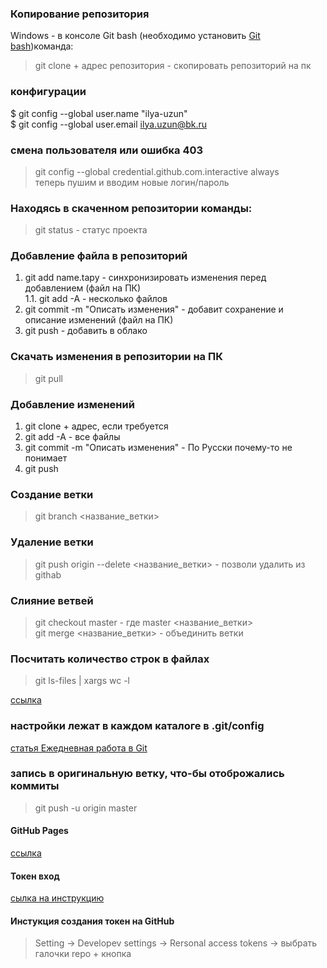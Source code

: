### Копирование репозитория
Windows - в консоле Git bash (необходимо установить [Git bash](https://gitforwindows.org/))команда:
> git clone + адрес репозитория - скопировать репозиторий на пк

### конфигурации 
$ git config --global user.name "ilya-uzun"    
$ git config --global user.email ilya.uzun@bk.ru   

### смена пользователя или ошибка 403
>git config --global credential.github.com.interactive always     
>теперь пушим и вводим новые логин/пароль     

### Находясь в скаченном репозитории команды:
> git status - статус проекта

### Добавление файла в репозиторий    
1. git add name.tapy - синхронизировать изменения перед добавлением (файл на ПК)    
    1.1. git add -A - несколько файлов
2. git commit -m "Описать изменения" - добавит сохранение и описание изменений (файл на ПК)
3. git push - добавить в облако

### Скачать изменения в репозитории на ПК
> git pull

### Добавление изменений
1. git clone + адрес, если требуется
2. git add -A - все файлы
3. git commit -m "Описать изменения" - По Русски почему-то не понимает
4. git push


### Создание ветки
> git branch <название_ветки>

### Удаление  ветки
> git push origin --delete <название_ветки> - позволи удалить из githab    

### Слияние ветвей
> git checkout master - где master <название_ветки>      
> git merge <название_ветки>  - объединить ветки     

### Посчитать количество строк в файлах     
> git ls-files | xargs wc -l

[ссылка](https://askdev.ru/q/kak-sohranit-imya-polzovatelya-i-parol-v-git-5753/)

### настройки лежат в каждом каталоге в .git/config

[статья Ежедневная работа в Git](https://habr.com/ru/post/174467/)

### запись в оригинальную ветку, что-бы отоброжались коммиты      
>git push -u origin master

#### GitHub Pages
[ссылка](https://ru.hexlet.io/courses/html/lessons/github/theory_unit)


#### Токен вход
[сылка на инструкцию](https://docs.github.com/en/github/authenticating-to-github/keeping-your-account-and-data-secure/creating-a-personal-access-token)    
#### Инстукция создания токен на GitHub
> Setting -> Developev settings -> Rersonal access tokens -> выбрать галочки repo + кнопка    




